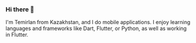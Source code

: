 ### Hi there 👋

I'm Temirlan from Kazakhstan, and I do mobile applications. I enjoy learning languages and frameworks like Dart, Flutter, or Python, as well as working in Flutter.
